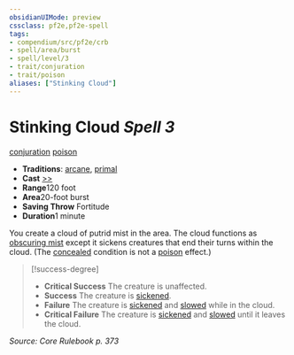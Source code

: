 ```yaml
---
obsidianUIMode: preview
cssclass: pf2e,pf2e-spell
tags:
- compendium/src/pf2e/crb
- spell/area/burst
- spell/level/3
- trait/conjuration
- trait/poison
aliases: ["Stinking Cloud"]
---
```

# Stinking Cloud *Spell 3*   
[conjuration](../../rules/traits/conjuration.md)  [poison](../../rules/traits/poison.md)  

- **Traditions**: [arcane](../../rules/traits/arcane.md), [primal](../../rules/traits/primal.md)
- **Cast** [>>](../../rules/core-rulebook/chapter-9-playing-the-game.md#Actions "Two-Action") 
- **Range**120 foot
- **Area**20-foot burst
- **Saving Throw** Fortitude
- **Duration**1 minute

You create a cloud of putrid mist in the area. The cloud functions as [obscuring mist](obscuring-mist.md) except it sickens creatures that end their turns within the cloud. (The [concealed](../../rules/conditions.md#Concealed) condition is not a [poison](../../rules/traits/poison.md) effect.)

> [!success-degree] 
> - **Critical Success** The creature is unaffected.
> - **Success** The creature is [sickened](../../rules/conditions.md#Sickened).
> - **Failure** The creature is [sickened](../../rules/conditions.md#Sickened) and [slowed](../../rules/conditions.md#Slowed) while in the cloud.
> - **Critical Failure** The creature is [sickened](../../rules/conditions.md#Sickened) and [slowed](../../rules/conditions.md#Slowed) until it leaves the cloud.

*Source: Core Rulebook p. 373*